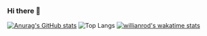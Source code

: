### Hi there 👋

<!--
**mastro993/mastro993** is a ✨ _special_ ✨ repository because its `README.md` (this file) appears on your GitHub profile.

Here are some ideas to get you started:

- 🔭 I’m currently working on ...
- 🌱 I’m currently learning ...
- 👯 I’m looking to collaborate on ...
- 🤔 I’m looking for help with ...
- 💬 Ask me about ...
- 📫 How to reach me: ...
- 😄 Pronouns: ...
- ⚡ Fun fact: ...
-->

[![Anurag's GitHub stats](https://github-readme-stats.vercel.app/api?username=mastro993&theme=darcula)](https://github.com/anuraghazra/github-readme-stats)
![Top Langs](https://github-readme-stats.vercel.app/api/top-langs/?username=mastro993&theme=darcula)
[![willianrod's wakatime stats](https://github-readme-stats.vercel.app/api/wakatime?username=fedemas&theme=darcula)](https://wakatime.com/@fedemas)


